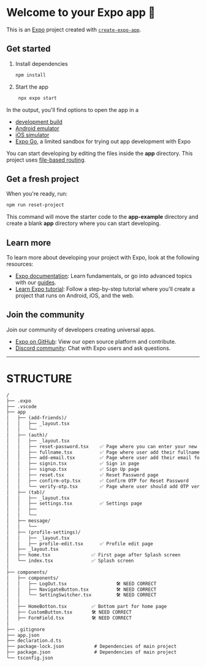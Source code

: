 # Welcome to your Expo app 👋

This is an [Expo](https://expo.dev) project created with [`create-expo-app`](https://www.npmjs.com/package/create-expo-app).

## Get started

1. Install dependencies

   ```bash
   npm install
   ```

2. Start the app

   ```bash
    npx expo start
   ```

In the output, you'll find options to open the app in a

- [development build](https://docs.expo.dev/develop/development-builds/introduction/)
- [Android emulator](https://docs.expo.dev/workflow/android-studio-emulator/)
- [iOS simulator](https://docs.expo.dev/workflow/ios-simulator/)
- [Expo Go](https://expo.dev/go), a limited sandbox for trying out app development with Expo

You can start developing by editing the files inside the **app** directory. This project uses [file-based routing](https://docs.expo.dev/router/introduction).

## Get a fresh project

When you're ready, run:

```bash
npm run reset-project
```

This command will move the starter code to the **app-example** directory and create a blank **app** directory where you can start developing.

## Learn more

To learn more about developing your project with Expo, look at the following resources:

- [Expo documentation](https://docs.expo.dev/): Learn fundamentals, or go into advanced topics with our [guides](https://docs.expo.dev/guides).
- [Learn Expo tutorial](https://docs.expo.dev/tutorial/introduction/): Follow a step-by-step tutorial where you'll create a project that runs on Android, iOS, and the web.

## Join the community

Join our community of developers creating universal apps.

- [Expo on GitHub](https://github.com/expo/expo): View our open source platform and contribute.
- [Discord community](https://chat.expo.dev): Chat with Expo users and ask questions.




___

# STRUCTURE

```diff
/
├── .expo
├── .vscode               
├── app
│   ├── (add-friends)/           
│   │   ├── _layout.tsx
│   │   └── 
│   ├── (auth)/
│   │   ├── _layout.tsx
│   │   ├── reset-password.tsx    ✅ Page where you can enter your new password 
│   │   ├── fullname.tsx          ✅ Page where user add their fullname 
│   │   ├── add-email.tsx         ✅ Page where user add their email for registration
│   │   ├── signin.tsx            ✅ Sign in page
│   │   ├── signup.tsx            ✅ Sign Up page
│   │   ├── reset.tsx             ✅ Reset Password page
│   │   ├── confirm-otp.tsx       ✅ Confirm OTP for Reset Password
│   │   └── verify-otp.tsx        ✅ Page where user should add OTP verify code 
│   ├── (tab)/           
│   │   ├── _layout.tsx
│   │   ├── settings.tsx          ✅ Settings page
│   │   ├── 
│   │   └── 
│   ├── message/
│   │   └── 
│   ├── (profile-settings)/
│   │   ├── _layout.tsx
│   │   ├── profile-edit.tsx      ✅ Profile edit page
│   ├── _layout.tsx       
│   ├── home.tsx               ✅ First page after Splash screen
│   └── index.tsx              ✅ Splash screen
│  
├── components/
│   ├── components/
│   │   ├── LogOut.tsx                  🛠️ NEED CORRECT 
│   │   ├── NavigateButton.tsx          🛠️ NEED CORRECT 
│   │   └── SettingSwitcher.tsx         🛠️ NEED CORRECT 
│   │
│   ├── HomeBotton.tsx         ✅ Bottom part for home page
│   ├── CustomButton.tsx       🛠️ NEED CORRECT 
│   ├── FormField.tsx          🛠️ NEED CORRECT 
│ 
├── .gitignore
├── app.json
├── declaration.d.ts
├── package-lock.json           # Dependencies of main project
├── package.json                # Dependencies of main project
└── tsconfig.json


